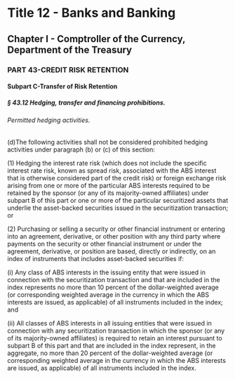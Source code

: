 
# Title 12 - Banks and Banking
## Chapter I - Comptroller of the Currency, Department of the Treasury
### PART 43-CREDIT RISK RETENTION
#### Subpart C-Transfer of Risk Retention
##### § 43.12 Hedging, transfer and financing prohibitions.
###### Permitted hedging activities.

(d)The following activities shall not be considered prohibited hedging activities under paragraph (b) or (c) of this section:

(1) Hedging the interest rate risk (which does not include the specific interest rate risk, known as spread risk, associated with the ABS interest that is otherwise considered part of the credit risk) or foreign exchange risk arising from one or more of the particular ABS interests required to be retained by the sponsor (or any of its majority-owned affiliates) under subpart B of this part or one or more of the particular securitized assets that underlie the asset-backed securities issued in the securitization transaction; or

(2) Purchasing or selling a security or other financial instrument or entering into an agreement, derivative, or other position with any third party where payments on the security or other financial instrument or under the agreement, derivative, or position are based, directly or indirectly, on an index of instruments that includes asset-backed securities if:

(i) Any class of ABS interests in the issuing entity that were issued in connection with the securitization transaction and that are included in the index represents no more than 10 percent of the dollar-weighted average (or corresponding weighted average in the currency in which the ABS interests are issued, as applicable) of all instruments included in the index; and

(ii) All classes of ABS interests in all issuing entities that were issued in connection with any securitization transaction in which the sponsor (or any of its majority-owned affiliates) is required to retain an interest pursuant to subpart B of this part and that are included in the index represent, in the aggregate, no more than 20 percent of the dollar-weighted average (or corresponding weighted average in the currency in which the ABS interests are issued, as applicable) of all instruments included in the index.
